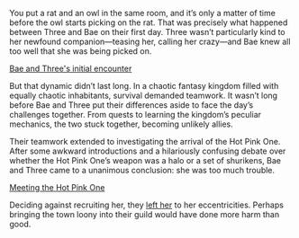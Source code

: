 <!-- title: Friends (?) -->

You put a rat and an owl in the same room, and it’s only a matter of time before the owl starts picking on the rat. That was precisely what happened between Three and Bae on their first day. Three wasn’t particularly kind to her newfound companion—teasing her, calling her crazy—and Bae knew all too well that she was being picked on.

[Bae and Three's initial encounter](#embed:https://www.youtube.com/live/vuij6YTMIzw?t=3422)

But that dynamic didn’t last long. In a chaotic fantasy kingdom filled with equally chaotic inhabitants, survival demanded teamwork. It wasn’t long before Bae and Three put their differences aside to face the day’s challenges together. From quests to learning the kingdom’s peculiar mechanics, the two stuck together, becoming unlikely allies.

Their teamwork extended to investigating the arrival of the Hot Pink One. After some awkward introductions and a hilariously confusing debate over whether the Hot Pink One’s weapon was a halo or a set of shurikens, Bae and Three came to a unanimous conclusion: she was too much trouble.

[Meeting the Hot Pink One](#embed:https://www.youtube.com/live/vuij6YTMIzw?feature=shared&t=6025)

Deciding against recruiting her, they [left her](https://www.youtube.com/live/vuij6YTMIzw?feature=shared&t=6319) to her eccentricities. Perhaps bringing the town loony into their guild would have done more harm than good.